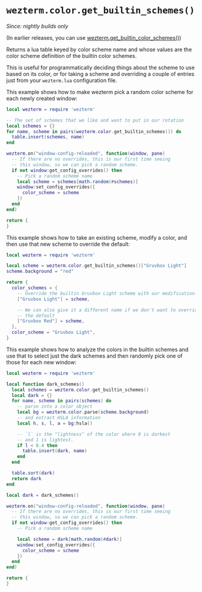 # `wezterm.color.get_builtin_schemes()`

*Since: nightly builds only*

(In earlier releases, you can use [wezterm.get_builtin_color_schemes()](../wezterm/get_builtin_color_schemes.md))

Returns a lua table keyed by color scheme name and whose values are
the color scheme definition of the builtin color schemes.

This is useful for programmatically deciding things about the scheme
to use based on its color, or for taking a scheme and overriding a
couple of entries just from your `wezterm.lua` configuration file.

This example shows how to make wezterm pick a random color scheme for
each newly created window:

```lua
local wezterm = require 'wezterm'

-- The set of schemes that we like and want to put in our rotation
local schemes = {}
for name, scheme in pairs(wezterm.color.get_builtin_schemes()) do
  table.insert(schemes, name)
end

wezterm.on("window-config-reloaded", function(window, pane)
  -- If there are no overrides, this is our first time seeing
  -- this window, so we can pick a random scheme.
  if not window:get_config_overrides() then
    -- Pick a random scheme name
    local scheme = schemes[math.random(#schemes)]
    window:set_config_overrides({
      color_scheme = scheme
    })
  end
end)

return {
}
```

This example shows how to take an existing scheme, modify a color, and
then use that new scheme to override the default:

```lua
local wezterm = require 'wezterm'

local scheme = wezterm.color.get_builtin_schemes()["Gruvbox Light"]
scheme.background = "red"

return {
  color_schemes = {
    -- Override the builtin Gruvbox Light scheme with our modification.
    ["Gruvbox Light"] = scheme,

    -- We can also give it a different name if we don't want to override
    -- the default
    ["Gruvbox Red"] = scheme,
  },
  color_scheme = "Gruvbox Light",
}
```

This example shows how to analyze the colors in the builtin schemes and
use that to select just the dark schemes and then randomly pick one
of those for each new window:

```lua
local wezterm = require 'wezterm'

local function dark_schemes()
  local schemes = wezterm.color.get_builtin_schemes()
  local dark = {}
  for name, scheme in pairs(schemes) do
    -- parse into a color object
    local bg = wezterm.color.parse(scheme.background)
    -- and extract HSLA information
    local h, s, l, a = bg:hsla()

    -- `l` is the "lightness" of the color where 0 is darkest
    -- and 1 is lightest.
    if l < 0.4 then
      table.insert(dark, name)
    end
  end

  table.sort(dark)
  return dark
end

local dark = dark_schemes()

wezterm.on("window-config-reloaded", function(window, pane)
  -- If there are no overrides, this is our first time seeing
  -- this window, so we can pick a random scheme.
  if not window:get_config_overrides() then
    -- Pick a random scheme name

    local scheme = dark[math.random(#dark)]
    window:set_config_overrides({
      color_scheme = scheme
    })
  end
end)

return {
}
```
